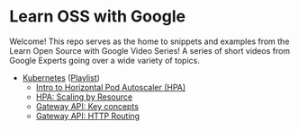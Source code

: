 # Learn OSS with Google

Welcome! This repo serves as the home to snippets and examples from the
Learn Open Source with Google Video Series! A series of short videos from
Google Experts going over a wide variety of topics.

- [Kubernetes](./kubernetes) ([Playlist][lkwg])
  - [Intro to Horizontal Pod Autoscaler (HPA)](./kubernetes/hpa-introduction)
  - [HPA: Scaling by Resource](./kubernetes/hpa-scaling-by-resource)
  - [Gateway API: Key concepts](./kubernetes/gateway-concepts/)
  - [Gateway API: HTTP Routing](.kubernetes/http-routing/)




[lkwg]: https://youtube.com/playlist?list=PLxNYxgaZ8Rscf-XJ5VfXgbDAk1vL4xaMl

